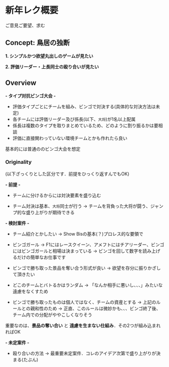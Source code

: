 # 新年レク概要
ご意見ご要望、求む

## Concept: 鳥居の独断
 **1. シンプルかつ欲望丸出しのゲームが見たい**

 **2. 評価リーダー・上長同士の殴り合いが見たい**

## Overview
**- タイプ対抗ビンゴ大会 -**
 
 - 評価タイプごとにチームを組み、ビンゴで対決する(具体的な対決方法は未定)
 - 各チームには評価リーダー及び係長(以下、`大将`)が1名以上配属
 - 係長は複数のタイプを取りまとめているため、どのように割り振るかは要相談
 - 評価に直接関わっていない環境チームとかも作れたら良い
 
 基本的には普通ののビンゴ大会を想定

### Originality
(以下ざっくりとした区分です．前提をひっくり返すんでもOK)

**- 前提 -**

- チームに分けるからには対決要素を盛り込む

- チーム対決は基本、`大将`同士が行う
  → チームを背負った大将が闘う、ジャンプ的な盛り上がりが期待できる

**- 検討案件 -**

- チーム紹介とかしたい
  → Show Bisの基本(？)プロレス的な要領で

- ビンゴガール
  → F1にはレースクイーン、アメフトにはチアリーダー、ビンゴにはビンゴガールと相場は決まっている
  → ビンゴを回して数字を読み上げるだけの簡単なお仕事です

- ビンゴで勝ち取った景品を奪い合う形式が良い
  → 欲望を存分に振りかざして頂きたい
  
- どこのチームとバトるかはランダム
  → 「なんか相手に悪いし、、、」みたいな遠慮をなくすため
  
- ビンゴで勝ち取ったものは個人ではなく、チームの資産とする
  → 上記のルールとの親和性のため
  → 正直、このルールは微妙かも、、、ビンゴ終了後、チーム内での分配がややこしくなりそう
  
重要なのは、**景品の奪い合い** と **遠慮を生まない仕組み**．その2つが組み込まれればOK

**- 未定案件 -**

- 殴り合いの方法
  → 最重要未定案件．コレのアイデア次第で盛り上がりが決まる(たぶん)
 
